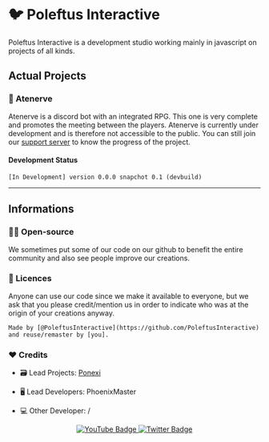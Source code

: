 # 🐦 Poleftus Interactive 

Poleftus Interactive is a development studio working mainly in javascript on projects of all kinds.

## Actual Projects

### 🧙 Atenerve

Atenerve is a discord bot with an integrated RPG. This one is very complete and promotes the meeting between the players. Atenerve is currently under development and is therefore not accessible to the public. You can still join our [support server](https://discord.gg/CrQ7UTN8am) to know the progress of the project.

#### Development Status

```
[In Development] version 0.0.0 snapchot 0.1 (devbuild)
```

---

## Informations 

### 👩‍💻 Open-source

We sometimes put some of our code on our github to benefit the entire community and also see people improve our creations.

### 📜 Licences

Anyone can use our code since we make it available to everyone, but we ask that you please credit/mention us in order to indicate who was at the origin of your creations anyway.

```
Made by [@PoleftusInteractive](https://github.com/PoleftusInteractive) and reuse/remaster by [you].
```

### ❤️ Credits

* 🗃️ Lead Projects: [Ponexi](https://github.com/PoNexiOFF)
* <p>🖥️ Lead Developers: PhoenixMaster</h3>
* <p>💻 Other Developer: /</h3>

<div id="badges" align="center">
  <a href="https://www.youtube.com/@poleftusinteractive/">
    <img src="https://img.shields.io/badge/YouTube-red?style=for-the-badge&logo=youtube&logoColor=white" alt="YouTube Badge"/>
  </a>
  <a href="https://twitter.com/poleftus">
    <img src="https://img.shields.io/badge/Twitter-blue?style=for-the-badge&logo=twitter&logoColor=white" alt="Twitter Badge"/>
  </a>
</div>
